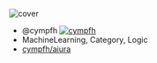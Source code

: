 ![cover](https://user-images.githubusercontent.com/2749629/89119943-fc63f100-d4ec-11ea-86a4-0d0f8f0f553b.jpg)

* @cympfh [![cympfh](https://img.shields.io/endpoint?url=https%3A%2F%2Fatcoder-badges.now.sh%2Fapi%2Fatcoder%2Fjson%2Fcympfh)](https://atcoder.jp/users/cympfh)
* MachineLearning, Category, Logic
* [cympfh/aiura](https://cympfh.cc/aiura/)
